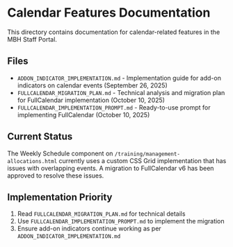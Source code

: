 # Calendar Features Documentation

This directory contains documentation for calendar-related features in the MBH Staff Portal.

## Files

- `ADDON_INDICATOR_IMPLEMENTATION.md` - Implementation guide for add-on indicators on calendar events (September 26, 2025)
- `FULLCALENDAR_MIGRATION_PLAN.md` - Technical analysis and migration plan for FullCalendar implementation (October 10, 2025)
- `FULLCALENDAR_IMPLEMENTATION_PROMPT.md` - Ready-to-use prompt for implementing FullCalendar (October 10, 2025)

## Current Status

The Weekly Schedule component on `/training/management-allocations.html` currently uses a custom CSS Grid implementation that has issues with overlapping events. A migration to FullCalendar v6 has been approved to resolve these issues.

## Implementation Priority

1. Read `FULLCALENDAR_MIGRATION_PLAN.md` for technical details
2. Use `FULLCALENDAR_IMPLEMENTATION_PROMPT.md` to implement the migration
3. Ensure add-on indicators continue working as per `ADDON_INDICATOR_IMPLEMENTATION.md`

